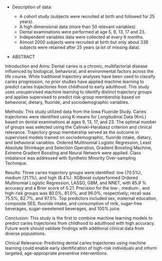 * Description of data:  
  - A cohort study (subjects were recruited at birth and followed for 25 years).
  - A high dimensional data (more than 50 relevant variables)
  - Dental examinations were performed at age 5, 9, 13, 17 and 23. 
  - Independent variables data were collected at every 6 months. 
  - Almost 2000 subjects were recruited at birth but only about 336 subjects were retained after 25 years (a lot of missing data).
  
* ABSTRACT 

Introduction and Aims: Dental caries is a chronic, multifactorial disease influenced by biological, behavioral, and environmental factors across the life course. While traditional trajectory analyses have been used to classify caries progression, no prior studies have applied machine learning to predict caries trajectories from childhood to early adulthood. This study uses unsupervised machine learning to identify distinct trajectory groups and applies supervised to predict risk-group membership based on behavioral, dietary, fluoride, and sociodemographic variables.

Methods: This study utilized data from the Iowa Fluoride Study. Caries trajectories were identified using K-means for Longitudinal Data (KmL) based on dental examinations at ages 9, 13, 17, and 23. The optimal number of groups was selected using the Calinski–Harabasz criterion and clinical relevance. Trajectory group membership served as the outcome in supervised models trained on sociodemographic, fluoride intake, dietary, and behavioral variables. Ordered Multinomial Logistic Regression, Least Absolute Shrinkage and Selection Operation, Gradient Boosting Machine, Extreme Gradient Boosting and Neural Network were applied. Class imbalance was addressed with Synthetic Minority Over-sampling Technique.

Results: Three caries trajectory groups were identified: low (70.5%), medium (21.1%), and high (8.4%). XGBoost outperformed Ordered Multinomial Logistic Regression, LASSO, GBM, and NNET, with 85.9 % accuracy and a Brier score of 0.21. Precision for the low-, medium-, and high-risk groups was 80.0%, 81.0%, and 96.0%, respectively; recall was 75.5%, 82.7%, and 97.5%. Top predictors included sex, maternal education, composite SES, fluoride intake, and consumption of milk, sugar-free beverages, sugar-sweetened beverages, and 100% juice.

Conclusion: This study is the first to combine machine learning models to predict caries trajectories from childhood to adulthood with high accuracy. Future work should validate findings with additional clinical data from diverse populations.

Clinical Relevance: Predicting dental caries trajectories using machine learning could enable early identification of high-risk individuals and inform targeted, age-appropriate preventive interventions.

